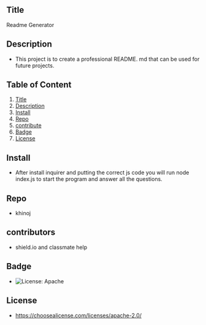  
  
  ## Title
  Readme Generator

  ## Description
  - This project is to create a professional README. md that can be used for future projects.

  ## Table of Content
  1. [Title](#title)
  2. [Description](#description)
  3. [Install](#run)
  4. [Repo](#repo)
  5. [contribute](#contributors)
  6. [Badge](#badge)
  7. [License](#license)

  ## Install
  - After install inquirer and putting the correct js code you will run node index.js to start the program and answer all the questions.

  ## Repo
  - khinoj

  ## contributors
  - shield.io and classmate help

  ## Badge
  - ![License: Apache](https://img.shields.io/badge/License-Apache_2.0-success)

  ## License
  - https://choosealicense.com/licenses/apache-2.0/

